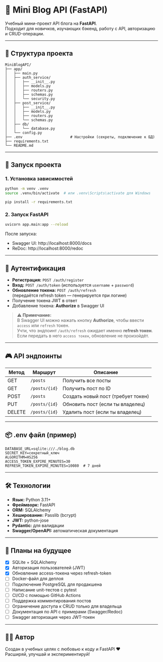 
# 📝 Mini Blog API (FastAPI)

Учебный мини-проект API блога на **FastAPI**.  
Подходит для новичков, изучающих бэкенд, работу с API, авторизацию и CRUD-операции.

---

## 📁 Структура проекта

```
MiniBlogAPI/
├── app/
│   ├── main.py               
│   ├── auth_service/
│   │   ├── __init__.py  
│   │   ├── models.py
│   │   ├── routers.py
│   │   ├── schemas.py
│   │   └── security.py
│   ├── post_service/
│   │   ├── __init__.py  
│   │   ├── models.py
│   │   ├── routers.py
│   │   └── schemas.py       
│   ├── db/
│   │   └── database.py
│   └── config.py
├── .env                      # Настройки (секреты, подключение к БД)
├── requirements.txt
└── README.md
```

---

## 🚀 Запуск проекта

### 1. Установка зависимостей

```bash
python -m venv .venv
source .venv/bin/activate  # или .venv\Scripts\activate для Windows

pip install -r requirements.txt
```

### 2. Запуск FastAPI

```bash
uvicorn app.main:app --reload
```

После запуска:
- Swagger UI: http://localhost:8000/docs  
- ReDoc: http://localhost:8000/redoc

---

## 🔐 Аутентификация

- **Регистрация:** `POST /auth/register`
- **Вход:** `POST /auth/token` (используется `username` + `password`)
- **Обновление токена:** `POST /auth/refresh`  
  (передаётся refresh token — генерируется при логине)
- Получение токена JWT в ответ
- Добавление токена: **Authorize** в Swagger UI

> ⚠️ **Примечание:**  
> В Swagger UI можно нажать кнопку **Authorize**, чтобы ввести `access` или `refresh` токен.  
> Учти, что эндпоинт `/auth/refresh` ожидает именно **refresh токен**.  
> Если передать в него `access токен`, обновление не произойдёт.

---

## 🎮 API эндпоинты

| Метод | Маршрут           | Описание                                |
|-------|-------------------|------------------------------------------|
| GET   | `/posts`          | Получить все посты                       |
| GET   | `/posts/{id}`     | Получить пост по ID                      |
| POST  | `/posts`          | Создать новый пост (требует токен)       |
| PUT   | `/posts/{id}`     | Обновить пост (если ты владелец)         |
| DELETE| `/posts/{id}`     | Удалить пост (если ты владелец)          |

---

## 📦 .env файл (пример)

```
DATABASE_URL=sqlite:///./blog.db
SECRET_KEY=секретный_ключ
ALGORITHM=HS256
ACCESS_TOKEN_EXPIRE_MINUTES=30
REFRESH_TOKEN_EXPIRE_MINUTES=10080  # 7 дней
```

---

## 🛠 Технологии

- **Язык:** Python 3.11+
- **Фреймворк:** FastAPI
- **ORM:** SQLAlchemy
- **Хеширование:** Passlib (bcrypt)
- **JWT:** python-jose
- **Pydantic:** для валидации
- **Swagger/OpenAPI:** автоматическая документация

---

## 📌 Планы на будущее

- [x] SQLite + SQLAlchemy
- [x] Авторизация пользователей (JWT)
- [x] Обновление access-токена через refresh-token
- [ ] Docker-файл для деплоя
- [ ] Подключение PostgreSQL для продакшена
- [ ] Написание unit-тестов с pytest
- [ ] CI/CD с помощью GitHub Actions
- [ ] Поддержка комментирования постов
- [ ] Ограничение доступа к CRUD только для владельца
- [ ] Документация по API с примерами (Swagger/Redoc)
- [ ] Swagger авторизация через JWT-токен

---

## 👨‍💻 Автор

Создан в учебных целях с любовью к коду и FastAPI ❤️  
Расширяй, улучшай и экспериментируй!
